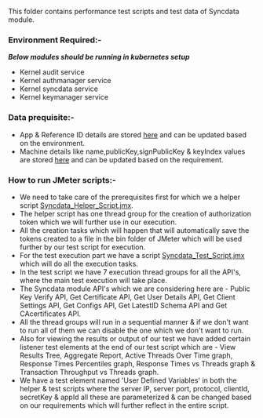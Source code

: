 This folder contains performance test scripts and test data of Syncdata module.

### Environment Required:-
***Below modules should be running in kubernetes setup***

* Kernel audit service
* Kernel authmanager service
* Kernel syncdata service
* Kernel keymanager service

### Data prequisite:-         
* App & Reference ID details are stored [here](https://github.com/mosip/mosip-performance-tests-mt/blob/1.1.5/commons/syncdata/support-files/App%26RefID.txt) and can be updated based on the environment.
* Machine details like name,publicKey,signPublicKey & keyIndex values are stored [here](https://github.com/mosip/mosip-performance-tests-mt/blob/1.1.5/commons/syncdata/support-files/machineDetails.csv) and can be updated based on the requirement.

### How to run JMeter scripts:-
* We need to take care of the prerequisites first for which we a helper script [Syncdata_Helper_Script.jmx](https://github.com/mosip/mosip-performance-tests-mt/blob/1.1.5/commons/syncdata/scripts/SyncData_Helper_Script.jmx).
* The helper script has one thread group for the creation of authorization token which we will further use in our execution.
* All the creation tasks which will happen that will automatically save the tokens created to a file in the bin folder of JMeter which will be used further by our test script for execution.
* For the test execution part we have a script [Syncdata_Test_Script.jmx](https://github.com/mosip/mosip-performance-tests-mt/blob/1.1.5/commons/syncdata/scripts/SyncData_Test_Script.jmx) which will do all the execution tasks.
* In the test script we have 7 execution thread groups for all the API's, where the main test execution will take place.
* The Syncdata module API's which we are considering here are - Public Key Verify API, Get Certificate API, Get User Details API, Get Client Settings API, Get Configs API, Get LatestID Schema API and Get CAcertificates API.
* All the thread groups will run in a sequential manner & if we don't want to run all of them we can disable the one which we don't want to run.
* Also for viewing the results or output of our test we have added certain listener test elements at the end of our test script which are - View Results Tree, Aggregate Report, Active Threads Over Time graph, Response Times Percentiles graph, Response Times vs Threads graph & Transaction Throughput vs Threads graph.
* We have a test element named 'User Defined Variables' in both the helper & test scripts where the server IP, server port, protocol, clientId, secretKey & appId all these are parameterized & can be changed based on our requirements which will further reflect in the entire script.
